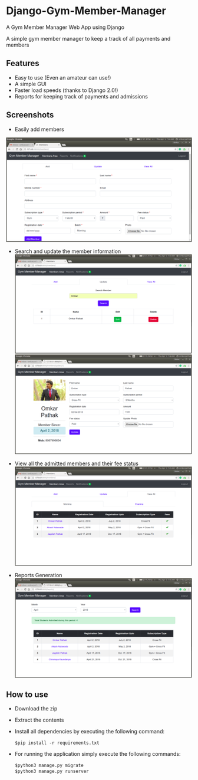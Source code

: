 # Django-Gym-Member-Manager
A Gym Member Manager Web App using Django

A simple gym member manager to keep a track of all payments and members

## Features

- Easy to use (Even an amateur can use!)
- A simple GUI
- Faster load speeds (thanks to Django 2.0!)
- Reports for keeping track of payments and admissions

## Screenshots

- Easily add members

![add-members](results/gym-member-manager1.png)

- Search and update the member information
![search-update-members](results/gym-member-manager2a.png)
![search-update-members](results/gym-member-manager2b.png)

- View all the admitted members and their fee status
![view-all-members](results/gym-member-manager3.png)

- Reports Generation
![reports](results/gym-member-manager4.png)

## How to use

- Download the zip
- Extract the contents
- Install all dependencies by executing the following command:

    ```
    $pip install -r requirements.txt
    ```

- For running the application simply execute the following commands:

    ```
    $python3 manage.py migrate
    $python3 manage.py runserver
    ```
